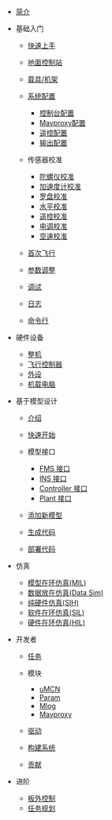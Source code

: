 <!-- docs/_sidebar.md -->

- [简介](content_ch/)

- 基础入门

  - [快速上手](content_ch/introduction/quickstart.md)
  - [地面控制站](content_ch/introduction/gcs.md)
  - [载具/机架](content_ch/introduction/frameref.md)
  - [系统配置](content_ch/introduction/configuration/configuration.md)
	- [控制台配置](content_ch/introduction/configuration/console_config.md)
	- [Mavproxy配置](content_ch/introduction/configuration/mavproxy_config.md)
	- [遥控配置](content_ch/introduction/configuration/pilot_cmd_config.md)
	- [输出配置](content_ch/introduction/configuration/actuator_config.md)

  - 传感器校准
  
    - [陀螺仪校准](content_ch/introduction/calibration/gyro_calib.md)
    - [加速度计校准](content_ch/introduction/calibration/accel_calib.md)
    - [罗盘校准](content_ch/introduction/calibration/mag_calib.md)
    - [水平校准](content_ch/introduction/calibration/level_calib.md)
    - [遥控校准](content_ch/introduction/calibration/rc_calib.md)
    - [电调校准](content_ch/introduction/calibration/esc_calib.md)
    - [空速校准](content_ch/introduction/calibration/airspeed_calib.md)
  - [首次飞行](content_ch/introduction/first_flight.md)
  - [参数调整](content_ch/introduction/param_tuning.md)
  - [调试](content_ch/introduction/debug.md)
  - [日志](content_ch/introduction/logging.md)
  - [命令行](content_ch/introduction/command.md)

- 硬件设备

  - [整机](content_ch/hardware/complete_vehicle.md)
  - [飞行控制器](content_ch/hardware/flight_controller.md)
  - [外设](content_ch/hardware/peripheral.md)
  - [机载电脑](content_ch/hardware/companion_computer.md)

- 基于模型设计

  - [介绍](content_ch/mbd/introduction.md)
  - [快速开始](content_ch/mbd/quickstart.md)
  
  - 模型接口

    - [FMS 接口](content_ch/mbd/interface/fms_interface.md)
    - [INS 接口](content_ch/mbd/interface/ins_interface.md)
    - [Controller 接口](content_ch/mbd/interface/controller_interface.md)
    - [Plant 接口](content_ch/mbd/interface/plant_interface.md)

  - [添加新模型](content_ch/mbd/new_model.md)
  - [生成代码](content_ch/mbd/codegen.md)
  - [部署代码](content_ch/mbd/code_deploy.md)

- 仿真

  - [模型在环仿真(MIL)](content_ch/simulation/MIL.md)
  - [数据放在仿真(Data Sim)](content_ch/simulation/openloop.md)
  - [纯硬件仿真(SIH)](content_ch/simulation/SIH.md)
  - [软件在环仿真(SIL)](content_ch/simulation/SIL.md)
  - [硬件在环仿真(HIL)](content_ch/simulation/HIL.md)

- 开发者
    - [任务](content_ch/developer/tasks.md)

    - 模块
      - [uMCN](content_ch/developer/modules/uMCN.md)
      - [Param](content_ch/developer/modules/param.md)
      - [Mlog](content_ch/developer/modules/mlog.md)
      - [Mavproxy](content_ch/developer/modules/mavproxy.md)
    - [驱动](content_ch/developer/drivers.md)
    - [构建系统](content_ch/developer/build.md)
    - [贡献](content_ch/developer/contribution.md)
- 进阶
    - [板外控制](content_ch/advanced/offboard.md)
    - [任务规划](content_ch/advanced/mission.md)
